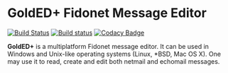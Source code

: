 # GoldED+ Fidonet Message Editor
[![Build Status](https://travis-ci.org/golded-plus/golded-plus.svg?branch=master)](https://travis-ci.org/golded-plus/golded-plus)
[![Build status](https://ci.appveyor.com/api/projects/status/14d2qulas4ti4m1v/branch/master?svg=true)](https://ci.appveyor.com/project/dukelsky/golded-plus/branch/master)
[![Codacy Badge](https://api.codacy.com/project/badge/Grade/d333d25ff16c4ff4a76d48a8c1dfd0c8)](https://www.codacy.com/app/dukelsky/golded-plus?utm_source=github.com&amp;utm_medium=referral&amp;utm_content=golded-plus/golded-plus&amp;utm_campaign=Badge_Grade)

**GoldED+** is a multiplatform Fidonet message editor. It can be used in 
Windows and Unix-like operating systems (Linux, *BSD, Mac OS X). One may 
use it to read, create and edit both netmail and echomail messages.

